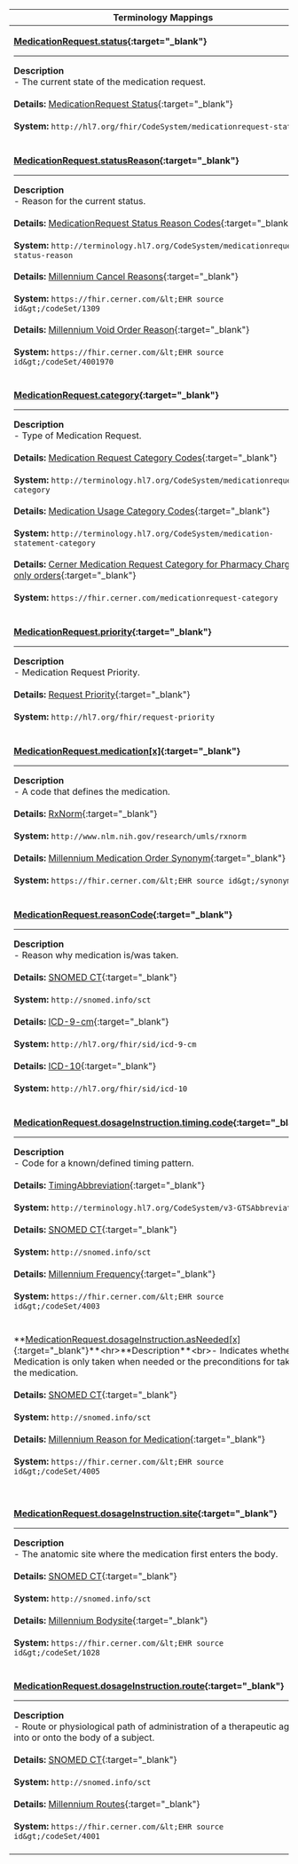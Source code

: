 |Terminology Mappings|
|---|
|<p>**[MedicationRequest.status](https://hl7.org/fhir/R4/medicationrequest-definitions.html#MedicationRequest.status){:target="_blank"}**<hr>**Description**<br>- The current state of the medication request.<br><br>**Details:** [MedicationRequest Status](https://hl7.org/fhir/r4/valueset-medicationrequest-status.html){:target="_blank"}<br><br>**System:** `http://hl7.org/fhir/CodeSystem/medicationrequest-status`<br><br>|
|<p>**[MedicationRequest.statusReason](https://hl7.org/fhir/R4/medicationrequest-definitions.html#MedicationRequest.statusReason){:target="_blank"}**<hr>**Description**<br>- Reason for the current status.<br><br>**Details:** [MedicationRequest Status Reason Codes](https://hl7.org/fhir/r4/valueset-medicationrequest-status-reason.html){:target="_blank"}<br><br>**System:** `http://terminology.hl7.org/CodeSystem/medicationrequest-status-reason`<br><br>**Details:** [Millennium Cancel Reasons](https://fhir.cerner.com/millennium/r4/proprietary-codes-and-systems/#code-set-1309-cancel-reasons){:target="_blank"}<br><br>**System:** `https://fhir.cerner.com/&lt;EHR source id&gt;/codeSet/1309`<br><br>**Details:** [Millennium Void Order Reason](https://fhir.cerner.com/millennium/r4/proprietary-codes-and-systems/#code-set-4001970-void-order-reasons){:target="_blank"}<br><br>**System:** `https://fhir.cerner.com/&lt;EHR source id&gt;/codeSet/4001970`<br><br>|
|<p>**[MedicationRequest.category](https://hl7.org/fhir/R4/medicationrequest-definitions.html#MedicationRequest.category){:target="_blank"}**<hr>**Description**<br>- Type of Medication Request.<br><br>**Details:** [Medication Request Category Codes](https://hl7.org/fhir/r4/valueset-medicationrequest-category.html){:target="_blank"}<br><br>**System:** `http://terminology.hl7.org/CodeSystem/medicationrequest-category`<br><br>**Details:** [Medication Usage Category Codes](https://hl7.org/fhir/r4/valueset-medication-statement-category.html){:target="_blank"}<br><br>**System:** `http://terminology.hl7.org/CodeSystem/medication-statement-category`<br><br>**Details:** [Cerner Medication Request Category for Pharmacy Charge-only orders](https://fhir.cerner.com/millennium/r4/proprietary-codes-and-systems/#medication-request-category){:target="_blank"}<br><br>**System:** `https://fhir.cerner.com/medicationrequest-category`<br><br>|
|<p>**[MedicationRequest.priority](https://hl7.org/fhir/R4/medicationrequest-definitions.html#MedicationRequest.priority){:target="_blank"}**<hr>**Description**<br>- Medication Request Priority.<br><br>**Details:** [Request Priority](https://hl7.org/fhir/r4/valueset-request-priority.html){:target="_blank"}<br><br>**System:** `http://hl7.org/fhir/request-priority`<br><br>|
|<p>**[MedicationRequest.medication[x]](https://hl7.org/fhir/R4/medicationrequest-definitions.html#MedicationRequest.medication[x]){:target="_blank"}**<hr>**Description**<br>- A code that defines the medication.<br><br>**Details:** [RxNorm](https://www.nlm.nih.gov/research/umls/rxnorm/index.html){:target="_blank"}<br><br>**System:** `http://www.nlm.nih.gov/research/umls/rxnorm`<br><br>**Details:** [Millennium Medication Order Synonym](https://fhir.cerner.com/millennium/r4/proprietary-codes-and-systems/#medication-request-synonym){:target="_blank"}<br><br>**System:** `https://fhir.cerner.com/&lt;EHR source id&gt;/synonym`<br><br>|
|<p>**[MedicationRequest.reasonCode](https://hl7.org/fhir/R4/medicationrequest-definitions.html#MedicationRequest.reasonCode){:target="_blank"}**<hr>**Description**<br>- Reason why medication is/was taken.<br><br>**Details:** [SNOMED CT](http://snomed.info/sct){:target="_blank"}<br><br>**System:** `http://snomed.info/sct`<br><br>**Details:** [ICD-9-cm](https://hl7.org/fhir/r4/icd.html){:target="_blank"}<br><br>**System:** `http://hl7.org/fhir/sid/icd-9-cm`<br><br>**Details:** [ICD-10](https://hl7.org/fhir/r4/icd.html){:target="_blank"}<br><br>**System:** `http://hl7.org/fhir/sid/icd-10`<br><br>|
|<p>**[MedicationRequest.dosageInstruction.timing.code](https://www.hl7.org/fhir/r4/datatypes-definitions.html#Timing.code){:target="_blank"}**<hr>**Description**<br>- Code for a known/defined timing pattern.<br><br>**Details:** [TimingAbbreviation](https://hl7.org/fhir/r4/valueset-timing-abbreviation.html){:target="_blank"}<br><br>**System:** `http://terminology.hl7.org/CodeSystem/v3-GTSAbbreviation`<br><br>**Details:** [SNOMED CT](http://snomed.info/sct){:target="_blank"}<br><br>**System:** `http://snomed.info/sct`<br><br>**Details:** [Millennium Frequency](https://fhir.cerner.com/millennium/r4/proprietary-codes-and-systems/#code-set-4003-frequency){:target="_blank"}<br><br>**System:** `https://fhir.cerner.com/&lt;EHR source id&gt;/codeSet/4003`<br><br>|
|<p>**[MedicationRequest.dosageInstruction.asNeeded[x]](https://www.hl7.org/fhir/r4/dosage-definitions.html#Dosage.asNeeded_x_){:target="_blank"}**<hr>**Description**<br>- Indicates whether the Medication is only taken when needed or the preconditions for taking the medication.<br><br>**Details:** [SNOMED CT](http://snomed.info/sct){:target="_blank"}<br><br>**System:** `http://snomed.info/sct`<br><br>**Details:** [Millennium Reason for Medication](https://fhir.cerner.com/millennium/r4/proprietary-codes-and-systems/#code-set-4005-reason-for-medication){:target="_blank"}<br><br>**System:** `https://fhir.cerner.com/&lt;EHR source id&gt;/codeSet/4005`<br><br>|
|<p>**[MedicationRequest.dosageInstruction.site](https://www.hl7.org/fhir/r4/dosage-definitions.html#Dosage.site){:target="_blank"}**<hr>**Description**<br>- The anatomic site where the medication first enters the body.<br><br>**Details:** [SNOMED CT](http://snomed.info/sct){:target="_blank"}<br><br>**System:** `http://snomed.info/sct`<br><br>**Details:** [Millennium Bodysite](https://fhir.cerner.com/millennium/r4/proprietary-codes-and-systems/#code-set-1028-body-site){:target="_blank"}<br><br>**System:** `https://fhir.cerner.com/&lt;EHR source id&gt;/codeSet/1028`<br><br>|
|<p>**[MedicationRequest.dosageInstruction.route](https://www.hl7.org/fhir/r4/dosage-definitions.html#Dosage.route){:target="_blank"}**<hr>**Description**<br>- Route or physiological path of administration of a therapeutic agent into or onto the body of a subject.<br><br>**Details:** [SNOMED CT](http://snomed.info/sct){:target="_blank"}<br><br>**System:** `http://snomed.info/sct`<br><br>**Details:** [Millennium Routes](https://fhir.cerner.com/millennium/r4/proprietary-codes-and-systems/#code-set-4001-medication-administration-route){:target="_blank"}<br><br>**System:** `https://fhir.cerner.com/&lt;EHR source id&gt;/codeSet/4001`<br><br>|
